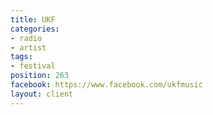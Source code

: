 ```yaml
---
title: UKF
categories:
- radio
- artist
tags:
- festival
position: 263
facebook: https://www.facebook.com/ukfmusic
layout: client
---
```


